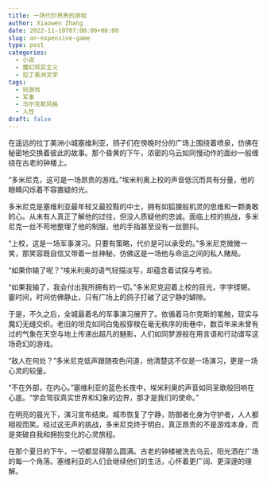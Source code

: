 ```yaml
---
title: 一场代价昂贵的游戏
author: Xiaowen Zhang
date: 2022-11-10T07:00:00+08:00
slug: an-expensive-game
type: post
categories:
  - 小说
  - 魔幻现实主义
  - 拉丁美洲文学
tags:
  - 玩游戏
  - 军事
  - 马尔克斯风格
  - 人性
draft: false
---
```


在遥远的拉丁美洲小城塞维利亚，鸽子们在傍晚时分的广场上围绕着喷泉，仿佛在秘密地交换着彼此的故事。那个昏黄的下午，浓密的乌云如同慢动作的面纱一般缠绕在古老的钟楼上。

“多米尼克，这可是一场昂贵的游戏。”埃米利奥上校的声音低沉而具有分量，他的眼睛闪烁着不容置疑的光。

多米尼克是塞维利亚最年轻又最狡黠的中士，拥有如狐狸般机灵的思维和一颗勇敢的心。从未有人真正了解他的过往，但没人质疑他的忠诚。面临上校的挑战，多米尼克一丝不苟地整理了他的制服，他的手指甚至没有一丝颤抖。

“上校，这是一场军事演习。只要有策略，代价是可以承受的。”多米尼克微微一笑，那笑容既自信又带着一丝神秘，仿佛这是一场他与命运之间的私人赌局。

“如果你输了呢？”埃米利奥的语气轻描淡写，却蕴含着试探与考验。

“如果我输了，我会付出我所拥有的一切。”多米尼克迎着上校的目光，字字铿锵。霎时间，时间仿佛静止，只有广场上的鸽子打破了这宁静的罅隙。

于是，不久之后，全城最着名的军事演习展开了。依循着马尔克斯的笔触，现实与魔幻无缝交织。老旧的坦克如同白兔般穿梭在毫无秩序的街巷中，数百年来未曾有过的气象在天空与地上传递出超凡的魅影，人们如同梦游般在用言语和行动谱写这场奇幻的游戏。

“敌人在何处？”多米尼克低声跟随夜色问道，他清楚这不仅是一场演习，更是一场心灵的较量。

“不在外部，在内心。”塞维利亚的蓝色长夜中，埃米利奥的声音如同圣歌般回响在心底。“学会驾驭真实世界和幻象的边界，那才是我们的使命。”

在明亮的晨光下，演习宣布结束。城市恢复了宁静，防御者化身为守护者，人人都相视而笑。经过这无声的挑战，多米尼克终于明白，真正昂贵的不是游戏本身，而是突破自我和拥抱变化的心灵旅程。

在那个夏日的下午，一切都显得那么圆满。古老的钟楼被洗去乌云，阳光洒在广场的每一个角落。塞维利亚的人们会继续他们的生活，心怀着更广阔、更深邃的理解。
